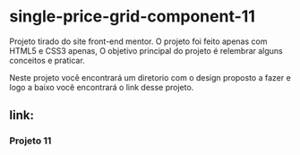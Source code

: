 # single-price-grid-component-11
Projeto tirado do site front-end mentor. O projeto foi feito apenas com HTML5 e CSS3 apenas, O objetivo principal do projeto é relembrar alguns conceitos e praticar.

Neste projeto você encontrará um diretorio com o design proposto a fazer e logo a baixo você encontrará o link desse projeto.

## link:


### Projeto 11